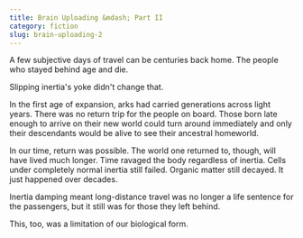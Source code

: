 ```yaml
---
title: Brain Uploading &mdash; Part II
category: fiction
slug: brain-uploading-2
---
```


A few subjective days of travel can be centuries back home. The people who
stayed behind age and die.

Slipping inertia's yoke didn't change that.

In the first age of expansion, arks had carried generations across light years.
There was no return trip for the people on board. Those born late enough to
arrive on their new world could turn around immediately and only their
descendants would be alive to see their ancestral homeworld.

In our time, return was possible. The world one returned to, though, will have
lived much longer. Time ravaged the body regardless of inertia. Cells under
completely normal inertia still failed. Organic matter still decayed. It just
happened over decades.

Inertia damping meant long-distance travel was no longer a life sentence for
the passengers, but it still was for those they left behind.

This, too, was a limitation of our biological form.
